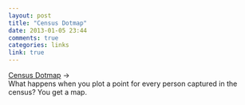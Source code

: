 ```yaml
---
layout: post
title: "Census Dotmap"
date: 2013-01-05 23:44
comments: true
categories: links
link: true
---
```

[Census Dotmap](http://bmander.com/dotmap/index.html "Census Dotmap")  &rarr;  
What happens when you plot a point for every person captured in the census? You get a map. 